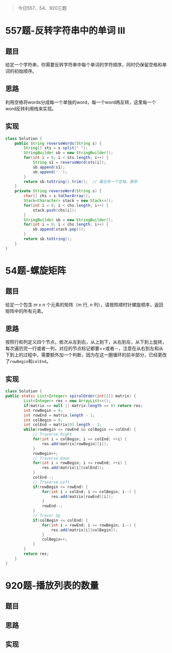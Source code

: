 > 今日557、54、920三题

# 557题-反转字符串中的单词 III

## 题目

给定一个字符串，你需要反转字符串中每个单词的字符顺序，同时仍保留空格和单词的初始顺序。

## 思路

利用空格将words分成每一个单独的word，每一个word再反转，这里每一个word反转利用栈来实现。

## 实现

```java
class Solution {
    public String reverseWords(String s) {
        String[] sts = s.split(" ");
        StringBuilder sb = new StringBuilder();
        for(int i = 0; i < sts.length; i++) {
            String s1 = reverseWord(sts[i]);
            sb.append(s1);
            sb.append(' ');
        }
        return sb.toString().trim();  // 最后多一个空格，删除
    }
    private String reverseWord(String s) {
        char[] chs = s.toCharArray();
        Stack<Character> stack = new Stack<>();
        for(int i = 0; i < chs.length; i++) {
            stack.push(chs[i]);
        }
        StringBuilder sb = new StringBuilder();
        for(int i = 0; i < chs.length; i++) {
            sb.append(stack.pop());
        }
        return sb.toString();
    }
}
```



# 54题-螺旋矩阵

## 题目

给定一个包含 *m* x *n* 个元素的矩阵（*m* 行, *n* 列），请按照顺时针螺旋顺序，返回矩阵中的所有元素。

## 思路

按照行和列定义四个节点，依次从左到右，从上到下，从右到左，从下到上旋转，每次遍历完一行或者一列，对应的节点标记都要++或者--，注意在从右到左和从下到上的过程中，需要额外加一个判断，因为在这一圈循环的前半部分，已经更改了`rowBegin`和`colEnd`。

## 实现

```java
class Solution {
public static List<Integer> spiralOrder(int[][] matrix) {
        List<Integer> res = new ArrayList<>();
        if(matrix == null || matrix.length == 0) return res;
        int rowBegin = 0;
        int rowEnd = matrix.length - 1;
        int colBegin = 0;
        int colEnd = matrix[0].length - 1;
        while(rowBegin <= rowEnd && colBegin <= colEnd) {
            // Traverse Right
            for(int i = colBegin; i <= colEnd; ++i) {
                res.add(matrix[rowBegin][i]);
            }
            rowBegin++;
            // Traverse Down
            for(int i = rowBegin; i <= rowEnd; ++i) {
                res.add(matrix[i][colEnd]);
            }
            colEnd--;
            // Traverse Left
            if(rowBegin <= rowEnd) {
                for(int i = colEnd; i >= colBegin; i--) {
                    res.add(matrix[rowEnd][i]);
                }
                rowEnd--;
            }
            // Traver Up
            if(colBegin <= colEnd) {
                for(int i = rowEnd; i >= rowBegin; i--) {
                    res.add(matrix[i][colBegin]);
                }
                colBegin++;
            }
        }
        return res;
    }
}
```



# 920题-播放列表的数量

## 题目

## 思路

## 实现

```java

```



